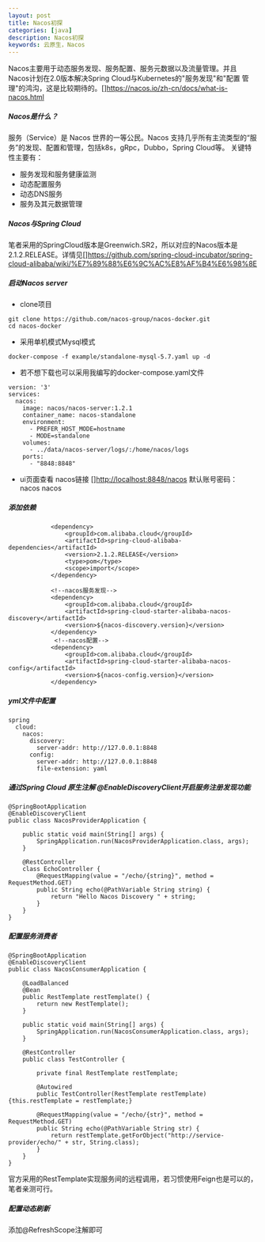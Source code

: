 ```yaml
---
layout: post
title: Nacos初探
categories: [java]
description: Nacos初探
keywords: 云原生，Nacos
---
```


Nacos主要用于动态服务发现、服务配置、服务元数据以及流量管理。并且Nacos计划在2.0版本解决Spring Cloud与Kubernetes的"服务发现"和"配置
管理"的鸿沟，这是比较期待的。[]<https://nacos.io/zh-cn/docs/what-is-nacos.html>


##### Nacos是什么？
服务（Service）是 Nacos 世界的一等公民。Nacos 支持几乎所有主流类型的“服务”的发现、配置和管理，包括k8s，gRpc，Dubbo，Spring Cloud等。
关键特性主要有：
- 服务发现和服务健康监测
- 动态配置服务
- 动态DNS服务
- 服务及其元数据管理

##### Nacos与Spring Cloud
笔者采用的SpringCloud版本是Greenwich.SR2，所以对应的Nacos版本是2.1.2.RELEASE。详情见[]<https://github.com/spring-cloud-incubator/spring-cloud-alibaba/wiki/%E7%89%88%E6%9C%AC%E8%AF%B4%E6%98%8E>
##### 启动Nacos server
- clone项目
```
git clone https://github.com/nacos-group/nacos-docker.git
cd nacos-docker
```
- 采用单机模式Mysql模式
```
docker-compose -f example/standalone-mysql-5.7.yaml up -d 
```
- 若不想下载也可以采用我编写的docker-compose.yaml文件
```
version: '3'
services:
  nacos:
    image: nacos/nacos-server:1.2.1
    container_name: nacos-standalone
    environment:
      - PREFER_HOST_MODE=hostname
      - MODE=standalone
    volumes:
      - ../data/nacos-server/logs/:/home/nacos/logs
    ports:
      - "8848:8848"
```

- ui页面查看
nacos链接 []<http://localhost:8848/nacos>
默认账号密码：
nacos
nacos


##### 添加依赖
```
            <dependency>
                <groupId>com.alibaba.cloud</groupId>
                <artifactId>spring-cloud-alibaba-dependencies</artifactId>
                <version>2.1.2.RELEASE</version>
                <type>pom</type>
                <scope>import</scope>
            </dependency>

            <!--nacos服务发现-->
            <dependency>
                <groupId>com.alibaba.cloud</groupId>
                <artifactId>spring-cloud-starter-alibaba-nacos-discovery</artifactId>
                <version>${nacos-discovery.version}</version>
            </dependency>
             <!--nacos配置-->
            <dependency>
                <groupId>com.alibaba.cloud</groupId>
                <artifactId>spring-cloud-starter-alibaba-nacos-config</artifactId>
                <version>${nacos-config.version}</version>
            </dependency>
```

##### yml文件中配置
```
spring
  cloud:
    nacos:
      discovery:
        server-addr: http://127.0.0.1:8848
      config:
        server-addr: http://127.0.0.1:8848
        file-extension: yaml
```

##### 通过Spring Cloud 原生注解 @EnableDiscoveryClient开启服务注册发现功能
```
@SpringBootApplication
@EnableDiscoveryClient
public class NacosProviderApplication {

	public static void main(String[] args) {
		SpringApplication.run(NacosProviderApplication.class, args);
	}

	@RestController
	class EchoController {
		@RequestMapping(value = "/echo/{string}", method = RequestMethod.GET)
		public String echo(@PathVariable String string) {
			return "Hello Nacos Discovery " + string;
		}
	}
}
```

##### 配置服务消费者
```
@SpringBootApplication
@EnableDiscoveryClient
public class NacosConsumerApplication {

    @LoadBalanced
    @Bean
    public RestTemplate restTemplate() {
        return new RestTemplate();
    }

    public static void main(String[] args) {
        SpringApplication.run(NacosConsumerApplication.class, args);
    }

    @RestController
    public class TestController {

        private final RestTemplate restTemplate;

        @Autowired
        public TestController(RestTemplate restTemplate) {this.restTemplate = restTemplate;}

        @RequestMapping(value = "/echo/{str}", method = RequestMethod.GET)
        public String echo(@PathVariable String str) {
            return restTemplate.getForObject("http://service-provider/echo/" + str, String.class);
        }
    }
}
```
官方采用的RestTemplate实现服务间的远程调用，若习惯使用Feign也是可以的，笔者亲测可行。

##### 配置动态刷新
添加@RefreshScope注解即可

